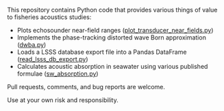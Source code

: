 This repository contains Python code that provides various things of value to fisheries acoustics studies:

- Plots echosounder near-field ranges ([plot_transducer_near_fields.py](src/acoustics/plot_transducer_near_fields.py))
- Implements the phase-tracking distorted wave Born approximation ([dwba.py](src/dwba/dwba.py))
- Loads a LSSS database export file into a Pandas DataFrame ([read_lsss_db_export.py](src/lsss/read_lsss_db_export.py))
- Calculates acoustic absorption in seawater using various published formulae ([sw_absorption.py](src/seawater/sw_absorption.py))

Pull requests, comments, and bug reports are welcome.

Use at your own risk and responsibility.
